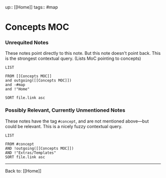 up:: [[Home]]
tags:: #map

# Concepts MOC

### Unrequited Notes
These notes point directly to this note. But this note doesn't point back.
This is the strongest contextual query. (Lists MoC pointing to concepts)

```dataview
LIST

FROM [[Concepts MOC]]
and outgoing([[Concepts MOC]])
and -#map
and !"Home"

SORT file.link asc
```

### Possibly Relevant, Currently Unmentioned Notes
These notes have the tag `#concept`, and are not mentioned above—but could be relevant.
This is a nicely fuzzy contextual query.

```dataview
LIST 

FROM #concept
AND !outgoing([[Concepts MOC]])
AND !"Extras/Templates"
SORT file.link asc
```

---

Back to: [[Home]]